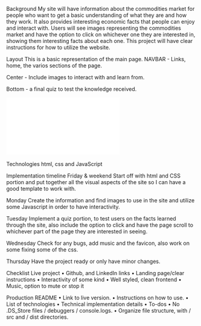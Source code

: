 Background
My site will have information about the commodities market for people who want to get a basic understanding of what they are and how they work. It also provides interesting economic facts that people can enjoy and interact with. Users will see images representing the commodities market and have the option to click on whichever one they are interested in, showing them interesting facts about each one. This project will have clear instructions for how to utilize the website.



Layout
This is a basic representation of the main page.
NAVBAR - Links, home, the varios sections of the page.

Center - Include images to interact with and learn from.

Bottom - a final quiz to test the knowledge received.

![wireframe](/images/QuVR3T---Wireframe-cc-Premium17104409858851710440987.pdf)


Technologies
html, css and JavaScript

Implementation timeline
Friday & weekend
Start off with html and CSS portion and put together all the visual aspects of the site so I can have a good template to work with.

Monday
Create the information and find images to use in the site and utilize some Javascript in order to have interactivity.

Tuesday
Implement a quiz portion, to test users on the facts learned through the site, also include the option to click and have the page scroll to whichever part of the page they are interested in seeing.

Wednesday
Check for any bugs, add music and the favicon, also work on some fixing some of the css.

Thursday
Have the project ready or only have minor changes.

Checklist
Live project
•	Github, and LinkedIn links
•	Landing page/clear instructions
•	Interactivity of some kind
•	Well styled, clean frontend
•	Music, option to mute or stop it

Production README
•	Link to live version.
•	Instructions on how to use.
•	List of technologies
•	Technical implementation details
•	To-dos
•	No .DS_Store files / debuggers / console.logs.
•	Organize file structure, with / src and / dist directories.
